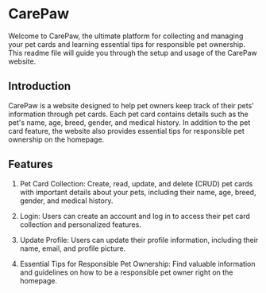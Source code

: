 # CarePaw

Welcome to CarePaw, the ultimate platform for collecting and managing your pet cards and learning essential tips for responsible pet ownership. This readme file will guide you through the setup and usage of the CarePaw website.

## Introduction

CarePaw is a website designed to help pet owners keep track of their pets' information through pet cards. Each pet card contains details such as the pet's name, age, breed, gender, and medical history. In addition to the pet card feature, the website also provides essential tips for responsible pet ownership on the homepage.

## Features

1. Pet Card Collection: Create, read, update, and delete (CRUD) pet cards with important details about your pets, including their name, age, breed, gender, and medical history.

2. Login: Users can create an account and log in to access their pet card collection and personalized features.

3. Update Profile: Users can update their profile information, including their name, email, and profile picture.

4. Essential Tips for Responsible Pet Ownership: Find valuable information and guidelines on how to be a responsible pet owner right on the homepage.
